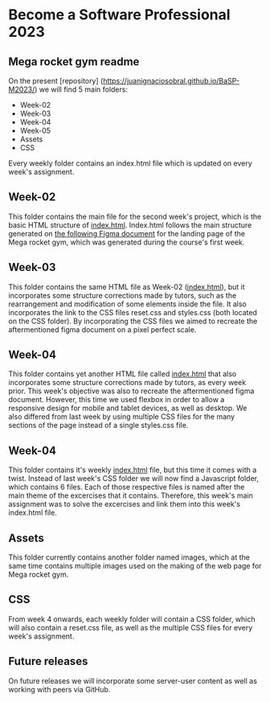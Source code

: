 # Become a Software Professional 2023

## Mega rocket gym readme

On the present [repository] (https://juanignaciosobral.github.io/BaSP-M2023/) we will find 5 main folders:

- Week-02
- Week-03
- Week-04
- Week-05
- Assets
- CSS

Every weekly folder contains an index.html file which is updated on every week's assignment.

## Week-02

This folder contains the main file for the second week's project, which is the basic HTML structure of [index.html](https://juanignaciosobral.github.io/BaSP-M2023/Week-02/index.html).
Index.html follows the main structure generated on [the following Figma document](https://www.figma.com/file/q7xbVOHjKu9ofdssX15Jve/UI-kit-RR---B?node-id=701-367&t=l6S4d9vXKJCGhrmY-0) for the landing page of the Mega rocket gym, which was generated during the course's first week.

## Week-03

This folder contains the same HTML file as Week-02 ([index.html](https://juanignaciosobral.github.io/BaSP-M2023/Week-03/index.html)), but it incorporates some structure corrections made by tutors, such as the rearrangement and modification of some elements inside the file. It also incorporates the link to the CSS files reset.css and styles.css (both located on the CSS folder). By incorporating the CSS files we aimed to recreate the aftermentioned figma document on a pixel perfect scale.

## Week-04

This folder contains yet another HTML file called [index.html](https://juanignaciosobral.github.io/BaSP-M2023/Week-04/index.html) that also incorporates some structure corrections made by tutors, as every week prior. This week's objective was also to recreate the aftermentioned figma document. However, this time we used flexbox in order to allow a responsive design for mobile and tablet devices, as well as desktop. We also differed from last week by using multiple CSS files for the many sections of the page instead of a single styles.css file.

## Week-04

This folder contains it's weekly [index.html](https://juanignaciosobral.github.io/BaSP-M2023/Week-05/index.html) file, but this time it comes with a twist. Instead of last week's CSS folder we will now find a Javascript folder, which contains 6 files. Each of those respective files is named after the main theme of the excercises that it contains. Therefore, this week's main assignment was to solve the excercises and link them into this week's index.html file.

## Assets

This folder currently contains another folder named images, which at the same time contains multiple images used on the making of the web page for Mega rocket gym.

## CSS

From week 4 onwards, each weekly folder will contain a CSS folder, which will also contain a reset.css file, as well as the multiple CSS files for every week's assignment.

## Future releases

On future releases we will incorporate some server-user content as well as working with peers via GitHub.